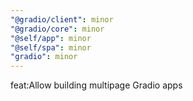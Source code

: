 ```yaml
---
"@gradio/client": minor
"@gradio/core": minor
"@self/app": minor
"@self/spa": minor
"gradio": minor
---
```


feat:Allow building multipage Gradio apps
